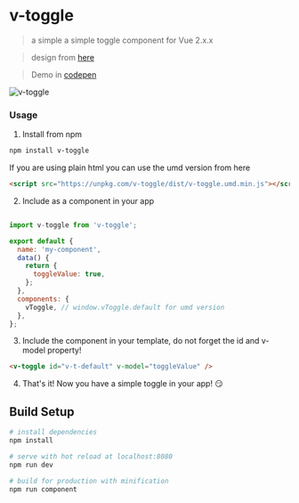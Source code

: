 # v-toggle

> a simple a simple toggle component for Vue 2.x.x

> design from [here](https://sketchrepo.com/free-sketch/onoff-switches-freebie/)

> Demo in [codepen](https://codepen.io/eperedo/pen/ZaOYRE?editors=1011)

![v-toggle](https://user-images.githubusercontent.com/461124/32417210-f7ba090c-c223-11e7-92f2-a6f82416c3d1.gif)

### Usage

1. Install from npm

```bash
npm install v-toggle
```

If you are using plain html you can use the umd version from here

```html
<script src="https://unpkg.com/v-toggle/dist/v-toggle.umd.min.js"></script>
```

2. Include as a component in your app

```js

import v-toggle from 'v-toggle';

export default {
  name: 'my-component',
  data() {
    return {
      toggleValue: true,
    };
  },
  components: {
    vToggle, // window.vToggle.default for umd version
  },
};
```

3. Include the component in your template, do not forget the id and v-model property!

```html
<v-toggle id="v-t-default" v-model="toggleValue" />
```

4. That's it! Now you have a simple toggle in your app! 😏

## Build Setup

``` bash
# install dependencies
npm install

# serve with hot reload at localhost:8080
npm run dev

# build for production with minification
npm run component
```
